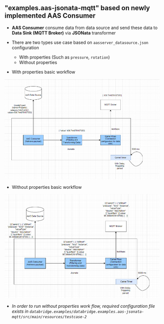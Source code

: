 ## "examples.aas-jsonata-mqtt" based on newly implemented **AAS Consumer**

- **AAS Consumer** consume data from data source and send these data to **Data Sink (MQTT Broker)** via **JSONata** transformer

- There are two types use case based on `aasserver_datasource.json` configuration
  - With properties (Such as `pressure`, `rotation`)
  - Without properties
 
- With properties basic workflow

![Work Flow -1](https://github.com/masud-svg/demo-photo/blob/master/Capture.PNG)

- Without properties basic workflow

![Work Flow -2](https://github.com/masud-svg/demo-photo/blob/master/Capture1.PNG)

- *In order to run without properties work flow, required configuration file exists in  `databridge.examples/databridge.examples.aas-jsonata-mqtt/src/main/resources/testcase-2`*
